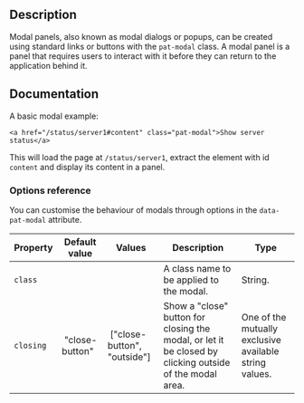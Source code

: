 
## Description

Modal panels, also known as modal dialogs or popups, can be created using standard links or buttons with the `pat-modal` class.
A modal panel is a panel that requires users to interact with it before they can return to the application behind it.

## Documentation

A basic modal example:

    <a href="/status/server1#content" class="pat-modal">Show server status</a>

This will load the page at `/status/server1`, extract the element with id `content` and display its content in a panel.

### Options reference

You can customise the behaviour of modals through options in the `data-pat-modal` attribute.


| Property | Default value | Values | Description | Type |
| ----- | --------| -------- | ------- | ----------- |
| `class` | | | A class name to be applied to the modal. | String. |
| `closing` | "close-button" | ["close-button", "outside"] | Show a "close" button for closing the modal, or let it be closed by clicking outside of the modal area. | One of the mutually exclusive available string values. |
